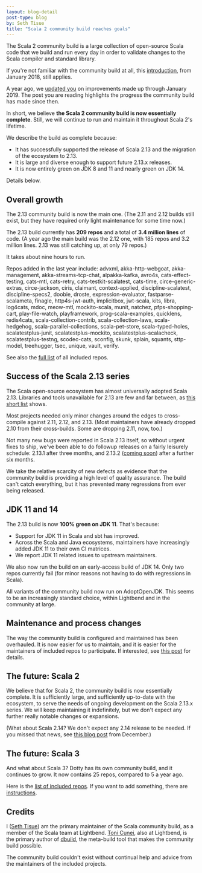 ```yaml
---
layout: blog-detail
post-type: blog
by: Seth Tisue
title: "Scala 2 community build reaches goals"
---
```


The Scala 2 community build is a large collection of open-source Scala
code that we build and run every day in order to validate changes to
the Scala compiler and standard library.

If you're not familiar with the community build at all, this
[introduction](https://www.scala-lang.org/2018/01/16/community-build-growth.html),
from January 2018, still applies.

A year ago, we [updated
you](https://www.scala-lang.org/2019/01/18/community-build.html) on
improvements made up through January 2019.  The post you are reading
highlights the progress the community build has made since then.

In short, we believe **the Scala 2 community build is now essentially
complete**. Still, we will continue to run and maintain it throughout
Scala 2's lifetime.

We describe the build as complete because:

* It has successfully supported the release of Scala 2.13
  and the migration of the ecosystem to 2.13.
* It is large and diverse enough to support future 2.13.x releases.
* It is now entirely green on JDK 8 and 11 and nearly green on JDK 14.

Details below.

## Overall growth

The 2.13 community build is now the main one.  (The 2.11 and 2.12
builds still exist, but they have required only light maintenance
for some time now.)

The 2.13 build currently has **209 repos** and a total of **3.4
million lines** of code.  (A year ago the main build was the 2.12 one,
with 185 repos and 3.2 million lines.  2.13 was still catching up, at
only 79 repos.)

It takes about nine hours to run.

Repos added in the last year include: advxml, akka-http-webgoat,
akka-management, akka-streams-tcp-chat, alpakka-kafka, avro4s,
cats-effect-testing, cats-mtl, cats-retry, cats-testkit-scalatest,
cats-time, circe-generic-extras, circe-jackson, ciris, claimant,
context-applied, discipline-scalatest, discipline-specs2, doobie,
droste, expression-evaluator, fastparse-scalameta, finagle,
http4s-jwt-auth, implicitbox, jwt-scala, kits, libra, log4cats, mdoc,
meow-mtl, mockito-scala, munit, natchez, pfps-shopping-cart,
play-file-watch, playframework, prog-scala-examples, quicklens,
redis4cats, scala-collection-contrib, scala-collection-laws,
scala-hedgehog, scala-parallel-collections, scala-pet-store,
scala-typed-holes, scalatestplus-junit, scalatestplus-mockito,
scalatestplus-scalacheck, scalatestplus-testng, scodec-cats, sconfig,
skunk, splain, squants, sttp-model, treehugger, tsec, unique, vault,
verify.

See also the [full
list](https://github.com/scala/community-build/blob/8cb95d155679c34d6f3b0e540b4309c3b8e64715/community.conf#L150-L359)
of all included repos.

## Success of the Scala 2.13 series

The Scala open-source ecosystem has almost universally adopted Scala
2.13.  Libraries and tools unavailable for 2.13 are few and far
between, as [this short
list](https://github.com/scala/make-release-notes/blob/2.13.x/projects-2.13.md#pending)
shows.

Most projects needed only minor changes around the edges to
cross-compile against 2.11, 2.12, and 2.13.  (Most maintainers have
already dropped 2.10 from their cross-builds.  Some are dropping 2.11,
now, too.)

Not many new bugs were reported in Scala 2.13 itself, so without
urgent fixes to ship, we've been able to do followup releases on a
fairly leisurely schedule: 2.13.1 after three months, and 2.13.2
([coming
soon](https://contributors.scala-lang.org/t/coming-soon-scala-2-12-11-scala-2-13-2/4003))
after a further six months.

We take the relative scarcity of new defects as evidence that the
community build is providing a high level of quality assurance.  The
build can't catch everything, but it has prevented many regressions
from ever being released.

## JDK 11 and 14

The 2.13 build is now **100% green on JDK 11**.  That's because:

* Support for JDK 11 in Scala and sbt has improved.
* Across the Scala and Java ecosystems, maintainers have increasingly
  added JDK 11 to their own CI matrices.
* We report JDK 11 related issues to upstream maintainers.

We also now run the build on an early-access build of JDK 14.  Only
two repos currently fail (for minor reasons not having to do with
regressions in Scala).

All variants of the community build now run on AdoptOpenJDK.
This seems to be an increasingly standard choice, within Lightbend
and in the community at large.

## Maintenance and process changes

The way the community build is configured and maintained has been
overhauled.  It is now easier for us to maintain, and it is easier for
the maintainers of included repos to participate.  If interested, see
[this
post](https://contributors.scala-lang.org/t/community-build-progress-report-august-2019/3573/8?u=sethtisue)
for details.

## The future: Scala 2

We believe that for Scala 2, the community build is now essentially
complete.  It is sufficiently large, and sufficiently up-to-date with
the ecosystem, to serve the needs of ongoing development on the Scala
2.13.x series.  We will keep maintaining it indefinitely, but we don't
expect any further really notable changes or expansions.

(What about Scala 2.14? We don't expect any 2.14 release to be needed.
If you missed that news, see [this blog
post](https://www.scala-lang.org/2019/12/18/road-to-scala-3.html) from
December.)

## The future: Scala 3

And what about Scala 3?  Dotty has its own community build,
and it continues to grow. It now contains 25 repos, compared to 5
a year ago.

Here is the [list of included repos](https://github.com/lampepfl/dotty/tree/master/community-build/community-projects).  If you want to add something,
there are [instructions](https://github.com/lampepfl/dotty/tree/master/community-build/test/scala/dotty/communitybuild).

## Credits

I ([Seth Tisue](https://github.com/SethTisue)) am the primary
maintainer of the Scala community build, as a member of the Scala team
at Lightbend.  [Toni Cunei](https://github.com/cunei), also at
Lightbend, is the primary author of
[dbuild](https://github.com/lightbend/dbuild), the meta-build tool
that makes the community build possible.

The community build couldn't exist without continual help and advice
from the maintainers of the included projects.
